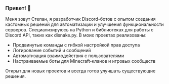 ### Привет! 👋

Меня зовут Степан, я разработчик Discord-ботов с опытом создания кастомных решений для автоматизации и улучшения функциональности серверов. Специализируюсь на Python и библиотеках для работы с Discord API, таких как disnake.py. В моих проектах реализованы:

- Продвинутые команды с гибкой настройкой прав доступа
- Логирование событий и сообщений
- Автоматизация взаимодействия с пользователями
- Настраиваемые боты для Minecraft-кланов и игровых сообществ

Открыт для новых проектов и всегда готов улучшать существующие решения.
